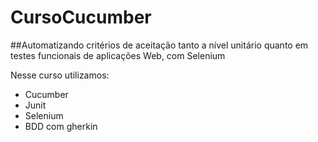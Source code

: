 # CursoCucumber

##Automatizando critérios de aceitação tanto a nível unitário quanto em testes funcionais de aplicações Web, com Selenium

Nesse curso utilizamos:

* Cucumber
* Junit
* Selenium
* BDD com gherkin